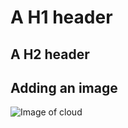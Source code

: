 # A H1 header

## A H2 header

## Adding an image

![Image of cloud](https://octodex.github.com/images/cloud.jpg)

